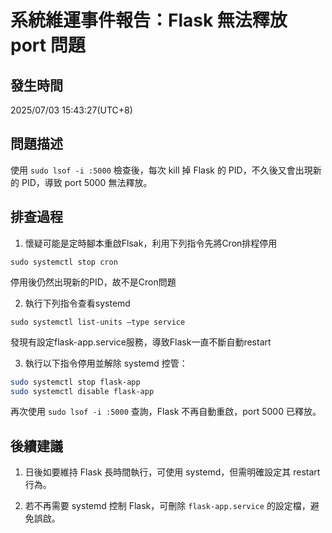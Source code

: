 # 系統維運事件報告：Flask 無法釋放 port 問題

## 發生時間

2025/07/03 15:43:27(UTC+8)

## 問題描述

使用 `sudo lsof -i :5000` 檢查後，每次 kill 掉 Flask 的 PID，不久後又會出現新的 PID，導致 port 5000 無法釋放。

## 排查過程

1. 懷疑可能是定時腳本重啟Flsak，利用下列指令先將Cron排程停用

`sudo systemctl stop cron`

停用後仍然出現新的PID，故不是Cron問題

2. 執行下列指令查看systemd

`sudo systemctl list-units –type service`

發現有設定flask-app.service服務，導致Flask一直不斷自動restart

3. 執行以下指令停用並解除 systemd 控管：

```bash
sudo systemctl stop flask-app
sudo systemctl disable flask-app
```

再次使用 `sudo lsof -i :5000` 查詢，Flask 不再自動重啟，port 5000 已釋放。

## 後續建議

1. 日後如要維持 Flask 長時間執行，可使用 systemd，但需明確設定其 restart 行為。

2. 若不再需要 systemd 控制 Flask，可刪除 `flask-app.service` 的設定檔，避免誤啟。